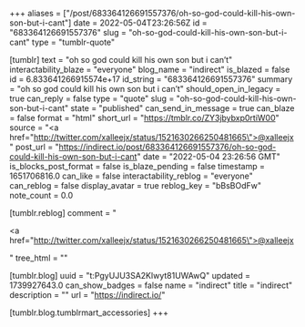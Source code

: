 +++
aliases = ["/post/683364126691557376/oh-so-god-could-kill-his-own-son-but-i-cant"]
date = 2022-05-04T23:26:56Z
id = "683364126691557376"
slug = "oh-so-god-could-kill-his-own-son-but-i-cant"
type = "tumblr-quote"

[tumblr]
text = "oh so god could kill his own son but i can’t"
interactability_blaze = "everyone"
blog_name = "indirect"
is_blazed = false
id = 6.833641266915574e+17
id_string = "683364126691557376"
summary = "oh so god could kill his own son but i can’t"
should_open_in_legacy = true
can_reply = false
type = "quote"
slug = "oh-so-god-could-kill-his-own-son-but-i-cant"
state = "published"
can_send_in_message = true
can_blaze = false
format = "html"
short_url = "https://tmblr.co/ZY3jbybxp0rtiW00"
source = "<a href=\"http://twitter.com/xalleejx/status/1521630266250481665\">@xalleejx</a>"
post_url = "https://indirect.io/post/683364126691557376/oh-so-god-could-kill-his-own-son-but-i-cant"
date = "2022-05-04 23:26:56 GMT"
is_blocks_post_format = false
is_blaze_pending = false
timestamp = 1651706816.0
can_like = false
interactability_reblog = "everyone"
can_reblog = false
display_avatar = true
reblog_key = "bBsBOdFw"
note_count = 0.0

[tumblr.reblog]
comment = "<p><a href=\"http://twitter.com/xalleejx/status/1521630266250481665\">@xalleejx</a></p>"
tree_html = ""

[tumblr.blog]
uuid = "t:PgyUJU3SA2Klwyt81UWAwQ"
updated = 1739927643.0
can_show_badges = false
name = "indirect"
title = "indirect"
description = ""
url = "https://indirect.io/"

[tumblr.blog.tumblrmart_accessories]
+++
